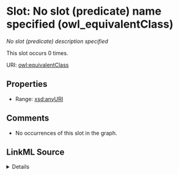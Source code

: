 

# Slot: No slot (predicate) name specified (owl_equivalentClass)


_No slot (predicate) description specified_






This slot occurs 0 times.


URI: [owl:equivalentClass](http://www.w3.org/2002/07/owl#equivalentClass)



<!-- no inheritance hierarchy -->








## Properties

* Range: [xsd:anyURI](http://www.w3.org/2001/XMLSchema#anyURI)





## Comments

* No occurrences of this slot in the graph.



## LinkML Source

<details>

```yaml
name: owl_equivalentClass
annotations:
  count:
    tag: count
    value: 0
description: No slot (predicate) description specified
title: No slot (predicate) name specified
comments:
- No occurrences of this slot in the graph.
from_schema: hydrology-kg
rank: 1000
domain: owl_equivalentClass
slot_uri: owl:equivalentClass
alias: owl_equivalentClass
range: uri

```
</details>